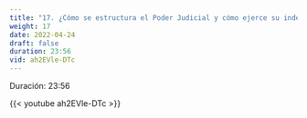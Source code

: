 ```yaml
---
title: "17. ¿Cómo se estructura el Poder Judicial y cómo ejerce su independencia?"
weight: 17
date: 2022-04-24
draft: false
duration: 23:56
vid: ah2EVle-DTc
---
```


Duración: 23:56

{{< youtube ah2EVle-DTc >}}

